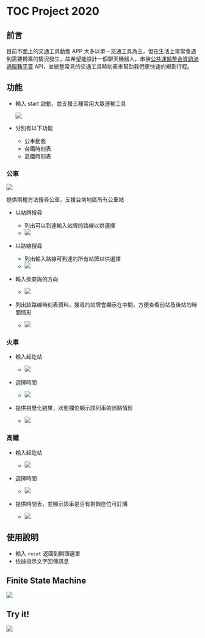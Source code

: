 # TOC Project 2020

## 前言

目前市面上的交通工具動態 APP 大多以單一交通工具為主，但在生活上常常會遇到需要轉乘的情況發生，故希望能設計一個聊天機器人，串接[公共運輸整合資訊流通服務平臺](https://ptx.transportdata.tw/PTX/) API，並統整常見的交通工具時刻表來幫助我們更快速的規劃行程。


## 功能

* 輸入 start 啟動，並支援三種常用大眾運輸工具

    ![](https://i.imgur.com/9lHM8Lb.png)

* 分別有以下功能
    * 公車動態
    * 台鐵時刻表
    * 高鐵時刻表


### 公車

![](https://i.imgur.com/fezfZs8.png)

提供兩種方法搜尋公車，支援台南地區所有公車站

* 以站牌搜尋
    
    * 列出可以到達輸入站牌的路線以供選擇
    * ![](https://i.imgur.com/1Ie2Dxa.png)
* 以路線搜尋

    * 列出輸入路線可到達的所有站牌以供選擇
    * ![](https://i.imgur.com/C1KYu7r.png)

* 輸入欲查詢的方向

    * ![](https://i.imgur.com/gyRbiru.png)

* 列出該路線時刻表資料，搜尋的站牌會顯示在中間，方便查看前站及後站的時間情形

    * ![](https://i.imgur.com/glXqCmV.png)

### 火車


* 輸入起訖站
    * ![](https://i.imgur.com/ONiOt1f.png)

* 選擇時間
    * ![](https://i.imgur.com/tJx6PWw.png)

* 提供視覺化結果，狀態欄位顯示該列車的誤點情形
    * ![](https://i.imgur.com/RWvMiIA.png)

### 高鐵

* 輸入起訖站
    * ![](https://i.imgur.com/xE9xrEL.png)

* 選擇時間
    * ![](https://i.imgur.com/KUkrpqS.png)

* 提供時間表，並顯示該車是否有剩餘座位可訂購
    * ![](https://i.imgur.com/A72BYKY.png)


## 使用說明

* 輸入 `reset` 返回到開頭選單
* 依據指示文字回傳訊息


## Finite State Machine

![](https://i.imgur.com/btBMubG.png)


## Try it!

![](https://i.imgur.com/YpyUbmN.png)
